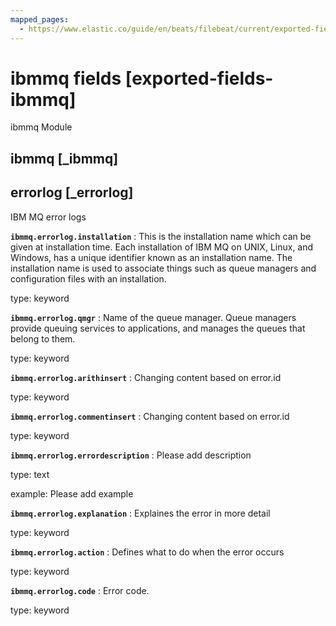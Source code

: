 ```yaml
---
mapped_pages:
  - https://www.elastic.co/guide/en/beats/filebeat/current/exported-fields-ibmmq.html
---
```


# ibmmq fields [exported-fields-ibmmq]

ibmmq Module


## ibmmq [_ibmmq]




## errorlog [_errorlog]

IBM MQ error logs


**`ibmmq.errorlog.installation`**
:   This is the installation name which can be given at installation time. Each installation of IBM MQ on UNIX, Linux, and Windows, has a unique identifier known as an installation name. The installation name is used to associate things such as queue managers and configuration files with an installation.

type: keyword


**`ibmmq.errorlog.qmgr`**
:   Name of the queue manager. Queue managers provide queuing services to applications, and manages the queues that belong to them.

type: keyword


**`ibmmq.errorlog.arithinsert`**
:   Changing content based on error.id

type: keyword


**`ibmmq.errorlog.commentinsert`**
:   Changing content based on error.id

type: keyword


**`ibmmq.errorlog.errordescription`**
:   Please add description

type: text

example: Please add example


**`ibmmq.errorlog.explanation`**
:   Explaines the error in more detail

type: keyword


**`ibmmq.errorlog.action`**
:   Defines what to do when the error occurs

type: keyword


**`ibmmq.errorlog.code`**
:   Error code.

type: keyword


